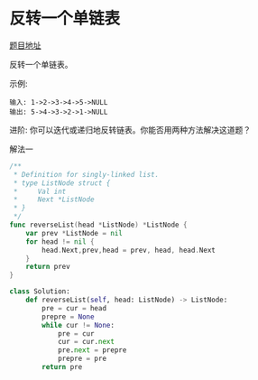 
# 反转一个单链表

[题目地址](https://leetcode-cn.com/problems/reverse-linked-list/)

反转一个单链表。

示例:

```
输入: 1->2->3->4->5->NULL
输出: 5->4->3->2->1->NULL
```

进阶:
你可以迭代或递归地反转链表。你能否用两种方法解决这道题？


解法一

```go
/**
 * Definition for singly-linked list.
 * type ListNode struct {
 *     Val int
 *     Next *ListNode
 * }
 */
func reverseList(head *ListNode) *ListNode {
    var prev *ListNode = nil
    for head != nil {
        head.Next,prev,head = prev, head, head.Next
    }
    return prev
}
```

```python
class Solution:
    def reverseList(self, head: ListNode) -> ListNode:
        pre = cur = head
        prepre = None
        while cur != None:
            pre = cur
            cur = cur.next
            pre.next = prepre
            prepre = pre
        return pre
```